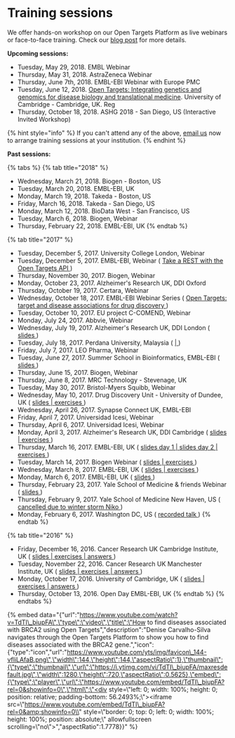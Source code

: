 # Training sessions

We offer hands-on workshop on our Open Targets Platform as live webinars or face-to-face training. Check our [blog post](https://blog.opentargets.org/outreach-in-open-targets-supercharge-your-target-id-skills/) for more details. 

**Upcoming sessions:**

* Tuesday, May 29, 2018. EMBL Webinar 
* Thursday, May 31, 2018. AstraZeneca Webinar 
* Thursday, June  7th, 2018. EMBL-EBI Webinar with Europe PMC
* Tuesday, June 12, 2018. [Open Targets: Integrating genetics and genomics for disease biology and translational medicine](https://training.csx.cam.ac.uk/bioinformatics/event/2487585). University of Cambridge - Cambridge, UK. Reg
* Thursday, October 18, 2018. ASHG 2018 - San Diego, US \(Interactive Invited Workshop\)

{% hint style="info" %}
If you can't attend any of the above, [email us](mailto:support@targetvalidation.org) now to arrange training sessions at your institution.
{% endhint %}

**Past sessions:**

{% tabs %}
{% tab title="2018" %}
* Wednesday, March 21, 2018. Biogen - Boston, US
* Tuesday, March 20, 2018. EMBL-EBI, UK
* Monday, March 19, 2018. Takeda - Boston, US
* Friday, March 16, 2018. Takeda - San Diego, US
* Monday, March 12, 2018. BioData West - San Francisco, US
* Tuesday, March 6, 2018. Biogen, Webinar
* Thursday, February 22, 2018. EMBL-EBI, UK
{% endtab %}

{% tab title="2017" %}
* Tuesday, December 5, 2017. University College London, Webinar
* Tuesday, December 5, 2017. EMBL-EBI, Webinar \( [Take a REST with the Open Targets API ](https://www.youtube.com/watch?v=KQbfhwpeEvc)\)
* Thursday, November 30, 2017. Biogen, Webinar
* Monday, October 23, 2017. Alzheimer's Research UK, DDI Oxford
* Thursday, October 19, 2017. Certara, Webinar
* Wednesday, October 18, 2017. EMBL-EBI Webinar Series \( [Open Targets: target and disease associations for drug discovery ](https://www.youtube.com/watch?v=vH2-8B7JqXE)\)
* Tuesday, October 10, 2017. EU project C-COMEND, Webinar
* Monday, July 24, 2017. Abbvie, Webinar
* Wednesday, July 19, 2017. Alzheimer's Research UK, DDI London \( [slides ](https://github.com/deniseOme/training/blob/master/ARUK_UCL_presentation.pdf)\)
* Tuesday, July 18, 2017. Perdana University, Malaysia \( [\| ](http://www.targetvalidation.org/)\)
* Friday, July 7, 2017. LEO Pharma, Webinar
* Tuesday, June 27, 2017. Summer School in Bioinformatics, EMBL-EBI \( [slides ](https://github.com/deniseOme/presentations/blob/master/Bioinf_Summer_School_17.pdf)\)
* Thursday, June 15, 2017. Biogen, Webinar
* Thursday, June 8, 2017. MRC Technology - Stevenage, UK
* Tuesday, May 30, 2017. Bristol-Myers Squibb, Webinar
* Wednesday, May 10, 2017. Drug Discovery Unit - University of Dundee, UK \( [slides \| ](https://github.com/deniseOme/training/blob/master/DDU_presentation.pdf)[exercises ](https://github.com/deniseOme/training/blob/master/DDU_coursebook.pdf)\)
* Wednesday, April 26, 2017. Synapse Connect UK, EMBL-EBI
* Friday, April 7, 2017. Universidad Icesi, Webinar
* Thursday, April 6, 2017. Universidad Icesi, Webinar
* Monday, April 3, 2017. Alzheimer's Research UK, DDI Cambridge \( [slides \| ](https://github.com/deniseOme/training/blob/master/ARUK_presentation.pdf)[exercises ](https://github.com/deniseOme/training/blob/master/ARUK_coursebook.pdf)\)
* Thursday, March 16, 2017. EMBL-EBI, UK \( [slides day 1 \| ](https://github.com/deniseOme/training/blob/master/Day1_bio_discovery.pdf)[slides day 2 \| ](https://github.com/deniseOme/training/blob/master/Day2_bio_discovery.pdf)[exercises ](https://github.com/deniseOme/training/blob/master/exercises.pdf)\)
* Tuesday, March 14, 2017. Biogen Webinar \( [slides \| ](https://github.com/deniseOme/training/blob/master/Biogen_presentation.pdf)[exercises ](https://github.com/deniseOme/training/blob/master/Biogen_exercises.pdf)\)
* Wednesday, March 8, 2017. EMBL-EBI, UK \( [slides \| ](https://github.com/deniseOme/training/blob/master/Omics_data_integration.pdf)[exercises ](https://github.com/deniseOme/training/blob/master/Omics_data_integration_coursebook.pdf)\)
* Monday, March 6, 2017. EMBL-EBI, UK \( [slides ](https://github.com/deniseOme/training/blob/master/IndustryProgram_Mar2017.pdf)\)
* Thursday, February 23, 2017. Yale School of Medicine & friends Webinar \( [slides ](https://github.com/deniseOme/training/blob/master/slides.pdf)\)
* Thursday, February 9, 2017. Yale School of Medicine New Haven, US \( [cancelled due to winter storm Niko ](https://twitter.com/Yale/status/829738909663895553)\)
* Monday, February 6, 2017. Washington DC, US \( [recorded talk ](https://www.youtube.com/watch?v=Fc3li7Z_Bdg)\)
{% endtab %}

{% tab title="2016" %}
* Friday, December 16, 2016. Cancer Research UK Cambridge Institute, UK \( [slides \| ](https://github.com/deniseOme/training/blob/master/CRUK_cambridge_slides.pdf)[exercises \| ](https://github.com/deniseOme/training/blob/master/CRUK_cambridge_exercises.pdf)[answers ](https://github.com/deniseOme/training/blob/master/CRUK_cambridge_answers.pdf)\)
* Tuesday, November 22, 2016. Cancer Research UK Manchester Institute, UK \( [slides \| ](https://github.com/deniseOme/training/blob/master/CRUK_manchester_slides.pdf)[exercises \| ](https://github.com/deniseOme/training/blob/master/CRUK_manchester_exercises.pdf)[answers ](https://github.com/deniseOme/training/blob/master/CRUK_manchester_answers.pdf)\)
* Monday, October 17, 2016. University of Cambridge, UK \( [slides \| ](https://github.com/deniseOme/training/blob/master/University_Cambridge_slides.pdf)[exercises \| ](https://github.com/deniseOme/training/blob/master/University_Cambridge_exercises.pdf)[answers ](https://github.com/deniseOme/training/blob/master/University_Cambridge_answers.pdf)\)
* Thursday, October 13, 2016. Open Day EMBL-EBI, UK
{% endtab %}
{% endtabs %}

{% embed data="{\"url\":\"https://www.youtube.com/watch?v=TdTI\_biupFA\",\"type\":\"video\",\"title\":\"How to find diseases associated with BRCA2 using Open Targets\",\"description\":\"Denise Carvalho-Silva navigates through the Open Targets Platform to show you how to find diseases associated with the BRCA2 gene.\",\"icon\":{\"type\":\"icon\",\"url\":\"https://www.youtube.com/yts/img/favicon\_144-vfliLAfaB.png\",\"width\":144,\"height\":144,\"aspectRatio\":1},\"thumbnail\":{\"type\":\"thumbnail\",\"url\":\"https://i.ytimg.com/vi/TdTI\_biupFA/maxresdefault.jpg\",\"width\":1280,\"height\":720,\"aspectRatio\":0.5625},\"embed\":{\"type\":\"player\",\"url\":\"https://www.youtube.com/embed/TdTI\_biupFA?rel=0&showinfo=0\",\"html\":\"<div style=\\"left: 0; width: 100%; height: 0; position: relative; padding-bottom: 56.2493%;\\"><iframe src=\\"https://www.youtube.com/embed/TdTI\_biupFA?rel=0&amp;showinfo=0\\" style=\\"border: 0; top: 0; left: 0; width: 100%; height: 100%; position: absolute;\\" allowfullscreen scrolling=\\"no\\"></iframe></div>\",\"aspectRatio\":1.7778}}" %}



